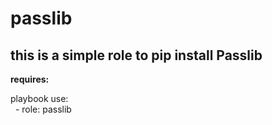 passlib
==========

this is a simple role to pip install Passlib
----------

**requires:**<br />

playbook use:<br />
&nbsp;&nbsp;\- role: passlib<br />
